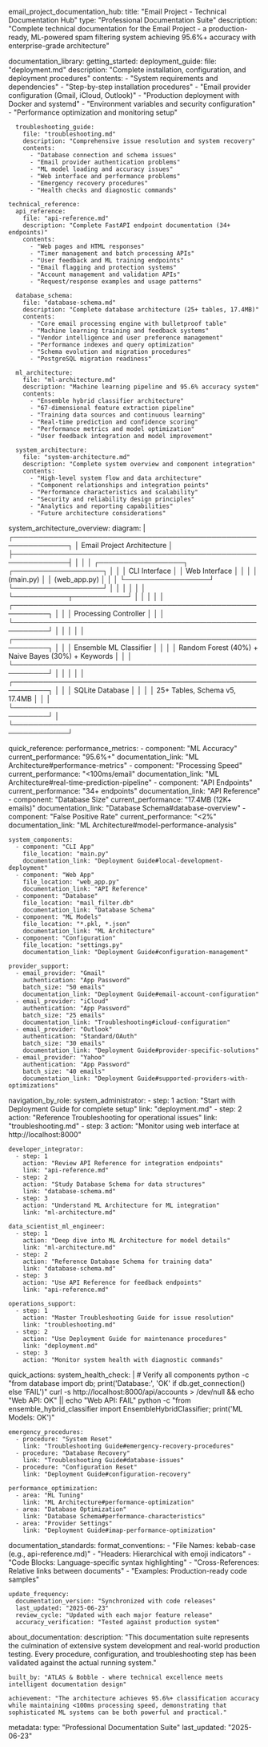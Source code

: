 email_project_documentation_hub:
  title: "Email Project - Technical Documentation Hub"
  type: "Professional Documentation Suite"
  description: "Complete technical documentation for the Email Project - a production-ready, ML-powered spam filtering system achieving 95.6%+ accuracy with enterprise-grade architecture"
  
  documentation_library:
    getting_started:
      deployment_guide:
        file: "deployment.md"
        description: "Complete installation, configuration, and deployment procedures"
        contents:
          - "System requirements and dependencies"
          - "Step-by-step installation procedures"
          - "Email provider configuration (Gmail, iCloud, Outlook)"
          - "Production deployment with Docker and systemd"
          - "Environment variables and security configuration"
          - "Performance optimization and monitoring setup"
      
      troubleshooting_guide:
        file: "troubleshooting.md"
        description: "Comprehensive issue resolution and system recovery"
        contents:
          - "Database connection and schema issues"
          - "Email provider authentication problems"
          - "ML model loading and accuracy issues"
          - "Web interface and performance problems"
          - "Emergency recovery procedures"
          - "Health checks and diagnostic commands"
    
    technical_reference:
      api_reference:
        file: "api-reference.md"
        description: "Complete FastAPI endpoint documentation (34+ endpoints)"
        contents:
          - "Web pages and HTML responses"
          - "Timer management and batch processing APIs"
          - "User feedback and ML training endpoints"
          - "Email flagging and protection systems"
          - "Account management and validation APIs"
          - "Request/response examples and usage patterns"
      
      database_schema:
        file: "database-schema.md"
        description: "Complete database architecture (25+ tables, 17.4MB)"
        contents:
          - "Core email processing engine with bulletproof table"
          - "Machine learning training and feedback systems"
          - "Vendor intelligence and user preference management"
          - "Performance indexes and query optimization"
          - "Schema evolution and migration procedures"
          - "PostgreSQL migration readiness"
      
      ml_architecture:
        file: "ml-architecture.md"
        description: "Machine learning pipeline and 95.6% accuracy system"
        contents:
          - "Ensemble hybrid classifier architecture"
          - "67-dimensional feature extraction pipeline"
          - "Training data sources and continuous learning"
          - "Real-time prediction and confidence scoring"
          - "Performance metrics and model optimization"
          - "User feedback integration and model improvement"
      
      system_architecture:
        file: "system-architecture.md"
        description: "Complete system overview and component integration"
        contents:
          - "High-level system flow and data architecture"
          - "Component relationships and integration points"
          - "Performance characteristics and scalability"
          - "Security and reliability design principles"
          - "Analytics and reporting capabilities"
          - "Future architecture considerations"
  
  system_architecture_overview:
    diagram: |
      ┌─────────────────────────────────────────────────────────────┐
      │                     Email Project Architecture              │
      ├─────────────────────────────────────────────────────────────┤
      │                                                             │
      │  ┌─────────────────┐    ┌──────────────────┐               │
      │  │   CLI Interface │    │  Web Interface   │               │
      │  │    (main.py)    │    │   (web_app.py)   │               │
      │  └─────────────────┘    └──────────────────┘               │
      │           │                       │                        │
      │           └───────────┬───────────┘                        │
      │                       │                                    │
      │  ┌─────────────────────────────────────────────────────────┐ │
      │  │              Processing Controller                       │ │
      │  └─────────────────────────────────────────────────────────┘ │
      │                       │                                    │
      │  ┌─────────────────────────────────────────────────────────┐ │
      │  │              Ensemble ML Classifier                     │ │
      │  │  Random Forest (40%) + Naive Bayes (30%) + Keywords    │ │
      │  └─────────────────────────────────────────────────────────┘ │
      │                       │                                    │
      │  ┌─────────────────────────────────────────────────────────┐ │
      │  │                 SQLite Database                         │ │
      │  │         25+ Tables, Schema v5, 17.4MB                  │ │
      │  └─────────────────────────────────────────────────────────┘ │
      └─────────────────────────────────────────────────────────────┘
  
  quick_reference:
    performance_metrics:
      - component: "ML Accuracy"
        current_performance: "95.6%+"
        documentation_link: "ML Architecture#performance-metrics"
      - component: "Processing Speed"
        current_performance: "<100ms/email"
        documentation_link: "ML Architecture#real-time-prediction-pipeline"
      - component: "API Endpoints"
        current_performance: "34+ endpoints"
        documentation_link: "API Reference"
      - component: "Database Size"
        current_performance: "17.4MB (12K+ emails)"
        documentation_link: "Database Schema#database-overview"
      - component: "False Positive Rate"
        current_performance: "<2%"
        documentation_link: "ML Architecture#model-performance-analysis"
    
    system_components:
      - component: "CLI App"
        file_location: "main.py"
        documentation_link: "Deployment Guide#local-development-deployment"
      - component: "Web App"
        file_location: "web_app.py"
        documentation_link: "API Reference"
      - component: "Database"
        file_location: "mail_filter.db"
        documentation_link: "Database Schema"
      - component: "ML Models"
        file_location: "*.pkl, *.json"
        documentation_link: "ML Architecture"
      - component: "Configuration"
        file_location: "settings.py"
        documentation_link: "Deployment Guide#configuration-management"
    
    provider_support:
      - email_provider: "Gmail"
        authentication: "App Password"
        batch_size: "50 emails"
        documentation_link: "Deployment Guide#email-account-configuration"
      - email_provider: "iCloud"
        authentication: "App Password"
        batch_size: "25 emails"
        documentation_link: "Troubleshooting#icloud-configuration"
      - email_provider: "Outlook"
        authentication: "Standard/OAuth"
        batch_size: "30 emails"
        documentation_link: "Deployment Guide#provider-specific-solutions"
      - email_provider: "Yahoo"
        authentication: "App Password"
        batch_size: "40 emails"
        documentation_link: "Deployment Guide#supported-providers-with-optimizations"
  
  navigation_by_role:
    system_administrator:
      - step: 1
        action: "Start with Deployment Guide for complete setup"
        link: "deployment.md"
      - step: 2
        action: "Reference Troubleshooting for operational issues"
        link: "troubleshooting.md"
      - step: 3
        action: "Monitor using web interface at http://localhost:8000"
    
    developer_integrator:
      - step: 1
        action: "Review API Reference for integration endpoints"
        link: "api-reference.md"
      - step: 2
        action: "Study Database Schema for data structures"
        link: "database-schema.md"
      - step: 3
        action: "Understand ML Architecture for ML integration"
        link: "ml-architecture.md"
    
    data_scientist_ml_engineer:
      - step: 1
        action: "Deep dive into ML Architecture for model details"
        link: "ml-architecture.md"
      - step: 2
        action: "Reference Database Schema for training data"
        link: "database-schema.md"
      - step: 3
        action: "Use API Reference for feedback endpoints"
        link: "api-reference.md"
    
    operations_support:
      - step: 1
        action: "Master Troubleshooting Guide for issue resolution"
        link: "troubleshooting.md"
      - step: 2
        action: "Use Deployment Guide for maintenance procedures"
        link: "deployment.md"
      - step: 3
        action: "Monitor system health with diagnostic commands"
  
  quick_actions:
    system_health_check: |
      # Verify all components
      python -c "from database import db; print('Database:', 'OK' if db.get_connection() else 'FAIL')"
      curl -s http://localhost:8000/api/accounts > /dev/null && echo "Web API: OK" || echo "Web API: FAIL"
      python -c "from ensemble_hybrid_classifier import EnsembleHybridClassifier; print('ML Models: OK')"
    
    emergency_procedures:
      - procedure: "System Reset"
        link: "Troubleshooting Guide#emergency-recovery-procedures"
      - procedure: "Database Recovery"
        link: "Troubleshooting Guide#database-issues"
      - procedure: "Configuration Reset"
        link: "Deployment Guide#configuration-recovery"
    
    performance_optimization:
      - area: "ML Tuning"
        link: "ML Architecture#performance-optimization"
      - area: "Database Optimization"
        link: "Database Schema#performance-characteristics"
      - area: "Provider Settings"
        link: "Deployment Guide#imap-performance-optimization"
  
  documentation_standards:
    format_conventions:
      - "File Names: kebab-case (e.g., api-reference.md)"
      - "Headers: Hierarchical with emoji indicators"
      - "Code Blocks: Language-specific syntax highlighting"
      - "Cross-References: Relative links between documents"
      - "Examples: Production-ready code samples"
    
    update_frequency:
      documentation_version: "Synchronized with code releases"
      last_updated: "2025-06-23"
      review_cycle: "Updated with each major feature release"
      accuracy_verification: "Tested against production system"
  
  about_documentation:
    description: "This documentation suite represents the culmination of extensive system development and real-world production testing. Every procedure, configuration, and troubleshooting step has been validated against the actual running system."
    
    built_by: "ATLAS & Bobble - where technical excellence meets intelligent documentation design"
    
    achievement: "The architecture achieves 95.6%+ classification accuracy while maintaining <100ms processing speed, demonstrating that sophisticated ML systems can be both powerful and practical."
  
  metadata:
    type: "Professional Documentation Suite"
    last_updated: "2025-06-23"